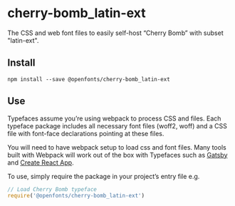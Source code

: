 
# cherry-bomb_latin-ext

The CSS and web font files to easily self-host “Cherry Bomb” with subset "latin-ext".

## Install

`npm install --save @openfonts/cherry-bomb_latin-ext`

## Use

Typefaces assume you’re using webpack to process CSS and files. Each typeface
package includes all necessary font files (woff2, woff) and a CSS file with
font-face declarations pointing at these files.

You will need to have webpack setup to load css and font files. Many tools built
with Webpack will work out of the box with Typefaces such as [Gatsby](https://github.com/gatsbyjs/gatsby)
and [Create React App](https://github.com/facebookincubator/create-react-app).

To use, simply require the package in your project’s entry file e.g.

```javascript
// Load Cherry Bomb typeface
require('@openfonts/cherry-bomb_latin-ext')
```

